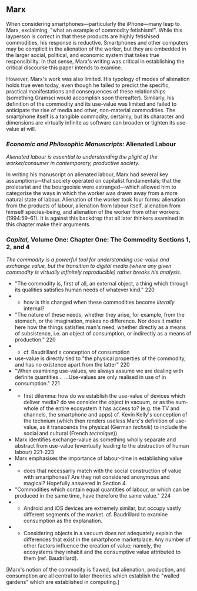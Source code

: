 ## Marx

When considering smartphones—particularly the iPhone—many leap to Marx, exclaiming, "what an example of commodity fetishism!". While this layperson is correct in that these products are highly fetishised commodities, his response is reductive. Smartphones and other computers may be complicit in the alienation of the worker, but they are embedded in the larger social, political, and economic system that takes true responsibility. In that sense, Marx's writing was critical in establishing the critical discourse this paper intends to examine.

However, Marx's work was also limited. His typology of modes of alienation holds true even today, even though he failed to predict the specific, practical manifestations and consequences of these relationships (something Gramsci would accomplish soon thereafter). Similarly, his definition of the commodity and its use-value was limited and failed to anticipate the rise of media and other, non-material commodities. The smartphone itself is a tangible commodity, certainly, but its character and dimensions are virtually infinite as software can broaden or tighten its use-value at will.

### ***Economic and Philosophic Manuscripts:*** Alienated Labour

*Alienated labour is essential to understanding the plight of the worker/consumer in contemporary, productive society.*

In writing his manuscript on alienated labour, Marx had several key assumptions—that society operated on capitalist fundamentals; that the proletariat and the bourgeoisie were estranged—which allowed him to categorise the ways in which the worker was drawn away from a more natural state of labour. Alienation of the worker took four forms: alienation from the products of labour, alienation from labour itself, alienation from himself species-being, and alienation of the worker from other workers. (1994:59–61). It is against this backdrop that all later thinkers examined in this chapter make their arguments.

### ***Capital,*** Volume One: Chapter One: The Commodity Sections 1, 2, and 4

*The commodity is a powerful tool for understanding use-value and exchange value, but the transition to digital media (where any given commodity is virtually infinitely reproducible) rather breaks his analysis.*



- "The commodity is, first of all, an external object, a thing which through its qualities satisfies human needs of whatever kind." 220
- - how is this changed when these commodities become *literally* internal?
- "The nature of these needs, whether they arise, for example, from the stomach, or the imagination, makes no difference. Nor does it matter here how the things satisfies man's need, whether directly as a means of subsistence, i.e. an object of consumption, or indirectly as a means of production." 220
- - cf. Baudrillard's conception of consumption
- use-value is directly tied to "the physical properties of the commodity, and has no existence apart from the latter" 220
- "When examining use-values, we always assume we are dealing with definite quantities… …Use-values are only realised in use of in consumption." 221
- - first dilemma: how do we establish the use-value of devices which deliver media? do we consider the object in vacuum, or as the sum-whole of the entire ecosystem it has access to? (e.g. the TV and channels, the smartphone and apps) cf. Kevin Kelly's conception of the technium (which then renders useless Marx's definition of use-value, as it transcends the physical (German *technik*) to include the social and cultural (French *technique*))
- Marx identifies exchange-value as something wholly separate and abstract from use-value (eventually leading to the abstraction of human labour) 221–223
- Marx emphasises the importance of labour-time in establishing value
- - does that necessarily match with the social construction of value with smartphones? Are they not considered anonymous and magical? Hopefully answered in Section 4.
- "Commodities which contain equal quantities of labour, or which can be produced in the same time, have therefore the same value." 224
- - Android and iOS devices are extremely similar, but occupy vastly different segments of the market. cf. Baudrillard to examine consumption as the explanation.
- - Considering objects in a vacuum does not adequately explain the differences that exist in the smartphone marketplace. Any number of other factors influence the creation of value; namely, the ecosystems they inhabit and the consumptive value attributed to them (ref. Baudrillard).

[Marx's notion of the commodity is flawed, but alienation, production, and consumption are all central to later theories which establish the "walled gardens" which are established in computing.]